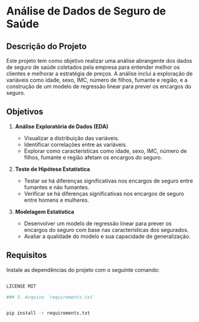 # Análise de Dados de Seguro de Saúde

## Descrição do Projeto

Este projeto tem como objetivo realizar uma análise abrangente dos dados de seguro de saúde coletados pela empresa para entender melhor os clientes e melhorar a estratégia de preços. A análise inclui a exploração de variáveis como idade, sexo, IMC, número de filhos, fumante e região, e a construção de um modelo de regressão linear para prever os encargos do seguro.

## Objetivos

1. **Análise Exploratória de Dados (EDA)**
   - Visualizar a distribuição das variáveis.
   - Identificar correlações entre as variáveis.
   - Explorar como características como idade, sexo, IMC, número de filhos, fumante e região afetam os encargos do seguro.

2. **Teste de Hipótese Estatística**
   - Testar se há diferenças significativas nos encargos de seguro entre fumantes e não fumantes.
   - Verificar se há diferenças significativas nos encargos de seguro entre homens e mulheres.

3. **Modelagem Estatística**
   - Desenvolver um modelo de regressão linear para prever os encargos do seguro com base nas características dos segurados.
   - Avaliar a qualidade do modelo e sua capacidade de generalização.

## Requisitos

Instale as dependências do projeto com o seguinte comando:

```bash

LICENSE MIT

### 3. Arquivo `requirements.txt`


pip install -r requirements.txt
